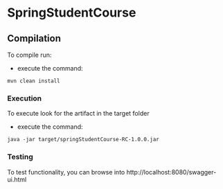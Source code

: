 # SpringStudentCourse

## Compilation ##
To compile run:
- execute the command: 

``` mvn clean install ```

### Execution ###
To execute look for the artifact in the target folder
- execute the command: 

``` java -jar target/springStudentCourse-RC-1.0.0.jar ```

### Testing ###
To test functionality, you can browse into http://localhost:8080/swagger-ui.html 
